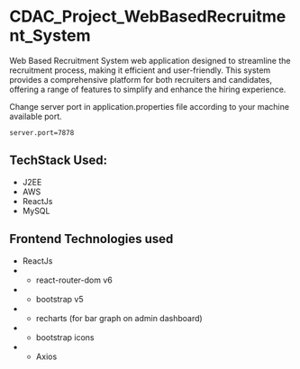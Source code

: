 # CDAC_Project_WebBasedRecruitment_System
Web Based Recruitment System web application designed to streamline the recruitment process, making it efficient and user-friendly. This system provides a comprehensive platform for both recruiters and candidates, offering a range of features to simplify and enhance the hiring experience.

Change server port in application.properties file according to your machine available port.
```
server.port=7878
```

## TechStack Used:
- J2EE
- AWS
- ReactJs
- MySQL


## Frontend Technologies used
- ReactJs
- - react-router-dom v6
- - bootstrap v5
- - recharts (for bar graph on admin dashboard)
- - bootstrap icons
- - Axios 

